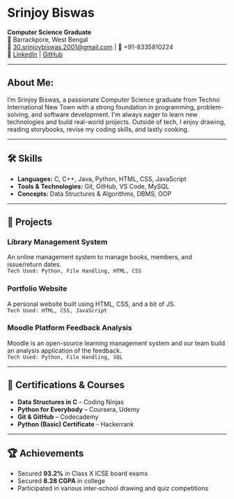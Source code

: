 
# Srinjoy Biswas

**Computer Science Graduate**  
📍 Barrackpore, West Bengal  
📧 30.srinjoybiswas.2001@gmail.com | 📱 +91-8335810224  
🔗 [LinkedIn](https://www.linkedin.com/in/srinjoy-biswas-6975a6292?utm_source=share&utm_campaign=share_via&utm_content=profile&utm_medium=android_app) | [GitHub](https://github.com/SRINJOY30)

---

## About Me:  

I’m Srinjoy Biswas, a passionate Computer Science graduate from Techno International New Town with a strong foundation in programming, problem-solving, and software development. I'm always eager to learn new technologies and build real-world projects. Outside of tech, I enjoy drawing, reading storybooks, revise my coding skills, and lastly cooking.

---

## 🛠️ Skills

- **Languages:** C, C++, Java, Python, HTML, CSS, JavaScript  
- **Tools & Technologies:** Git, GitHub, VS Code, MySQL  
- **Concepts:** Data Structures & Algorithms, DBMS, OOP

---

## 💼 Projects

### **Library Management System**
An online management system to manage books, members, and issue/return dates.  
`Tech Used: Python, File Handling, HTML, CSS`

### **Portfolio Website**
A personal website built using HTML, CSS, and a bit of JS.  
`Tech Used: HTML, CSS, JavaScript`

### **Moodle Platform Feedback Analysis**
Moodle is an open-source learning management system and our team build an analysis application of the feedback.  
`Tech Used: Python, File Handling, SQL`

---

## 🧠 Certifications & Courses

- **Data Structures in C** – Coding Ninjas  
- **Python for Everybody** – Coursera, Udemy
- **Git & GitHub** – Codecademy
- **Python (Basic) Certificate** - Hackerrank

---

## 🏆 Achievements

- Secured **93.2%** in Class X ICSE board exams 
- Secured **8.28 CGPA** in college 
- Participated in various inter-school drawing and quiz competitions




  
